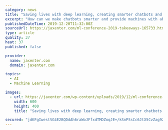```yaml
---
category: news
title: "Saving lives with deep learning, creating smarter chatbots and more: 10 takeaways from ML Conference 2019"
excerpt: "How can we make chatbots smarter and provide machines with abilities such as ethical values or emotional intelligence—and how can deep learning help save lives? We’ve collected 10 takeaways to share some highlights of our Berlin conference. ML ..."
publishedDateTime: 2019-12-20T11:32:00Z
sourceUrl: https://jaxenter.com/ml-conference-2019-takeaways-165733.html
type: article
quality: 37
heat: 37
published: false

provider:
  name: jaxenter.com
  domain: jaxenter.com

topics:
  - AI
  - Machine Learning

images:
  - url: https://jaxenter.com/wp-content/uploads/2019/12/ml-conference-2019-10-takeaways.jpg
    width: 600
    height: 400
    title: "Saving lives with deep learning, creating smarter chatbots and more: 10 takeaways from ML Conference 2019"

secured: "jdKFgIwestVG4E2BQDdAh6raWoJFfxdTMDZoqJE+/kSnPSsCc6JtX5CvZag9ZJFrgJQreGkcEB9FmroFi0YhrgAJ8Atpa2c+26zE4LzUm0qq0MbCdWRRXrR0jzaV7e3/ZQBNhRMiD6PH3wV6rY8MlKWIIdJTcfjShvCk2me7AoFoEpwT+8/2Alqe4e+SVfyI4bm1jx7HPVVKAAdhf0Iie+ITcYy2LxLA6rPAKRIgeZ8ZbBRYeNaRZg48rtDwKsni5ZY1IAzHRw/jVuPiI842aQ==;aHZ4d2LEQuuiyFTjnOADYA=="
---
```


